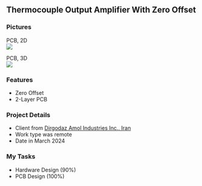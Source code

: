 ## Thermocouple Output Amplifier With Zero Offset

### Pictures
PCB, 2D  
![](https://s32.picofile.com/file/8477570184/v1_1_PCB_2D.png)

PCB, 3D  
![](https://s32.picofile.com/file/8477570192/v1_1_PCB_3D.png)

### Features
- Zero Offset
- 2-Layer PCB

### Project Details
- Client from [Dirgodaz Amol Industries Inc., Iran](https://dirgodazamol.com/en/)  
- Work type was remote  
- Date in March 2024  

### My Tasks
- Hardware Design (90%)
- PCB Design (100%)

